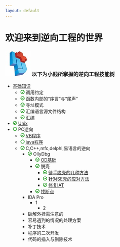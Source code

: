 ```yaml
---
layout: default
---
```


# 欢迎来到逆向工程的世界
### ![](../img/hj.jpg) 以下为小贱所掌握的逆向工程技能树

- [基础知识](jichuzhishi)
  - ![](../img/yes.png) 调用约定
  - ![](../img/yes.png) 函数内部的“序言”与“尾声”
  - ![](../img/yes.png) 寻址模式
  - ![](../img/yes.png) 汇编语言源文件结构
  - ![](../img/yes.png) 汇编
- ![](../img/yes.png) [Unix](unix)
- ![](../img/no.png) PC逆向
  - ![](../img/yes.png) [VB程序](vb)
  - ![](../img/no.png) [java程序](java)
  - ![](../img/yes.png) C,C++,mfc,delphi,易语言的逆向
    - ![](../img/yes.png) OllyDbg
      - ![](../img/yes.png) [OD基础](odjichu)
      - ![](../img/yes.png) 脱壳
        - ![](../img/yes.png) [徒手脱壳的几种方法](tuoke8fa)
        - ![](../img/yes.png) [针对SE壳的应对方法](seshell)
        - ![](../img/yes.png) [修复IAT](fixiat)
      - ![](../img/yes.png) [找断点](findbreakpoint)
    - IDA Pro
      - 1
        - 2
    - 破解外挂需注意的
    - 容易遇到的情况的处理方案
    - 补丁技术
    - 程序的二次开发
    - 代码的插入与删除技术
